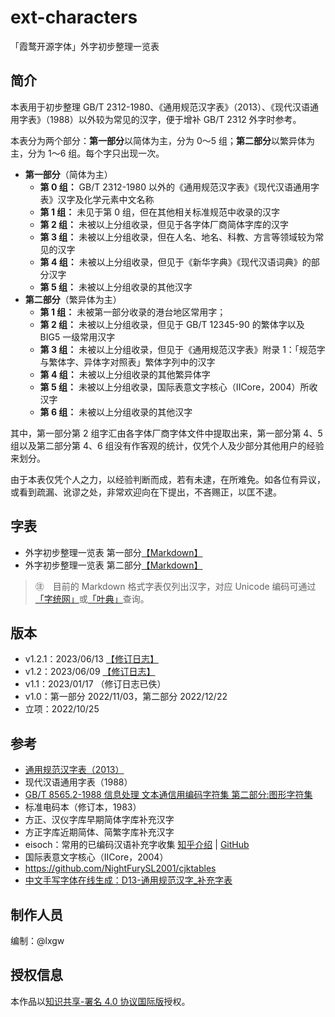 # ext-characters

「霞鹜开源字体」外字初步整理一览表

## 简介

本表用于初步整理 GB/T 2312-1980、《通用规范汉字表》（2013）、《现代汉语通用字表》（1988）以外较为常见的汉字，便于增补 GB/T 2312 外字时参考。

本表分为两个部分：**第一部分**以简体为主，分为 0～5 组；**第二部分**以繁异体为主，分为 1～6 组。每个字只出现一次。

- **第一部分**（简体为主）
  - **第 0 组：** GB/T 2312-1980 以外的《通用规范汉字表》《现代汉语通用字表》汉字及化学元素中文名称
  - **第 1 组：** 未见于第 0 组，但在其他相关标准规范中收录的汉字
  - **第 2 组：** 未被以上分组收录，但见于各字体厂商简体字库的汉字
  - **第 3 组：** 未被以上分组收录，但在人名、地名、科教、方言等领域较为常见的汉字
  - **第 4 组：** 未被以上分组收录，但见于《新华字典》《现代汉语词典》的部分汉字
  - **第 5 组：** 未被以上分组收录的其他汉字
- **第二部分**（繁异体为主）
  - **第 1 组：** 未被第一部分收录的港台地区常用字；
  - **第 2 组：** 未被以上分组收录，但见于 GB/T 12345-90 的繁体字以及 BIG5 一级常用汉字
  - **第 3 组：** 未被以上分组收录，但见于《通用规范汉字表》附录 1：「规范字与繁体字、异体字对照表」繁体字列中的汉字
  - **第 4 组：** 未被以上分组收录的其他繁异体字
  - **第 5 组：** 未被以上分组收录，国际表意文字核心（IICore，2004）所收汉字
  - **第 6 组：** 未被以上分组收录的其他汉字

其中，第一部分第 2 组字汇由各字体厂商字体文件中提取出来，第一部分第 4、5 组以及第二部分第 4、6 组没有作客观的统计，仅凭个人及少部分其他用户的经验来划分。

由于本表仅凭个人之力，以经验判断而成，若有未逮，在所难免。如各位有异议，或看到疏漏、讹谬之处，非常欢迎向在下提出，不吝赐正，以匡不逮。

## 字表

- 外字初步整理一览表 第一部分[【Markdown】](tables/ext_characters_table_1.md)
- 外字初步整理一览表 第二部分[【Markdown】](tables/ext_characters_table_2.md)

> ㊟　目前的 Markdown 格式字表仅列出汉字，对应 Unicode 编码可通过[「字统网」](https://zi.tools/)或[「叶典」](http://yedict.com/)查询。

## 版本

- v1.2.1：2023/06/13 [【修订日志】](changelog/20230608.md)
- v1.2：2023/06/09 [【修订日志】](changelog/20230608.md)
- v1.1：2023/01/17 （修订日志已佚）
- v1.0：第一部分 2022/11/03，第二部分 2022/12/22
- 立项：2022/10/25

## 参考

- [通用规范汉字表（2013）](http://www.moe.gov.cn/jyb_sjzl/ziliao/A19/201306/t20130601_186002.html)
- 现代汉语通用字表（1988）
- [GB/T 8565.2-1988 信息处理 文本通信用编码字符集 第二部分:图形字符集](https://openstd.samr.gov.cn/bzgk/gb/newGbInfo?hcno=87A92BDBEA7EBE5843EA16378837F981)
- 标准电码本（修订本，1983）
- 方正、汉仪字库早期简体字库补充汉字
- 方正字库近期简体、简繁字库补充汉字
- eisoch：常用的已编码汉语补充字收集 [知乎介绍](https://zhuanlan.zhihu.com/p/223300316) | [GitHub](https://github.com/eisoch/irg#subset-for-font)
- 国际表意文字核心（IICore，2004）
- https://github.com/NightFurySL2001/cjktables
- [中文手写字体在线生成：D13-通用规范汉字_补充字表](https://font.meizhanggui.com/?m=char&v=detail&id=13)

## 制作人员

编制：@lxgw

## 授权信息

本作品以[知识共享-署名 4.0 协议国际版](License.md)授权。
